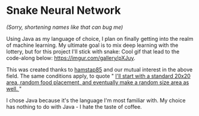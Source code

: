 # Snake Neural Network
_(Sorry, shortening names like that can bug me)_

Using Java as my language of choice, I plan on finally getting into the realm of machine learning. My ultimate goal is to mix deep learning with the lottery, but for this project I'll stick with snake: Cool gif that lead to the code-along below: https://imgur.com/gallery/pXJuy.

This was created thanks to [hamstap85](https://github.com/hamstap85) and our mutual interest in the above field. 
The same conditions apply, to quote " 
[ I'll start with a standard 20x20 area, random food placement, and eventually make a random size area as well. ](https://github.com/hamstap85/SnakeNeuralNet) 
"

I chose Java because it's the language I'm most familiar with. My choice has nothing to do with Java - I hate the taste of coffee.
